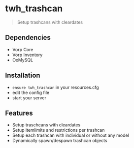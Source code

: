 # twh_trashcan

> Setup trashcans with cleardates

## Dependencies
- Vorp Core
- Vorp Inventory
- OxMySQL


## Installation
- `ensure twh_trashcan` in your resources.cfg
- edit the config file
- start your server 

## Features
- Setup traschcans with cleardates
- Setup itemlimits and restrictions per trashcan
- Setup each trashcan with individual or without any model
- Dynamically spawn/despawn trashcan objects




